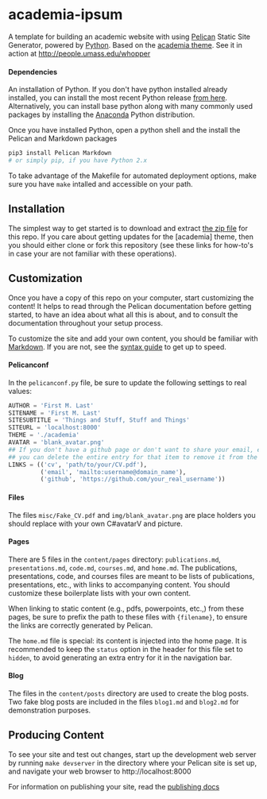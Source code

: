 # academia-ipsum
A template for building an academic website with using [Pelican](http://blog.getpelican.com/) Static Site Generator, powered by [Python](https://www.python.org/). Based on the [academia theme](https:/github.com/wjhopper/academia). See it in action at http://people.umass.edu/whopper

#### Dependencies
An installation of Python. If you don't have python installed already installed, you can install the most recent Python release [from here](https://www.python.org/downloads/release/python-352/). Alternatively, you can install base python along with many commonly used packages by installing the [Anaconda](https://www.continuum.io/downloads) Python distribution.

Once you have installed Python, open a python shell and the install the Pelican and Markdown packages

```python
pip3 install Pelican Markdown
# or simply pip, if you have Python 2.x
```

To take advantage of the Makefile for automated deployment options, make sure you have `make` intalled and accessible on your path.

## Installation
The simplest way to get started is to download and extract [the zip file](#) for this repo. If you care about getting updates for the [academia] theme, then you should either clone or fork this repository (see these links for how-to's in case your are not familiar with these operations).

## Customization
Once you have a copy of this repo on your computer, start customizing the content! It helps to read through the Pelican documentation before getting started, to have an idea about what all this is about, and to consult the documentation throughout your setup process.

To customize the site and add your own content, you should be familiar with [Markdown](http://daringfireball.net/projects/markdown/). If you are not, see the [syntax guide](http://daringfireball.net/projects/markdown/syntax) to get up to speed.

#### Pelicanconf
In the `pelicanconf.py` file, be sure to update the following settings to real values:

```python
AUTHOR = 'First M. Last'
SITENAME = 'First M. Last'
SITESUBTITLE = 'Things and Stuff, Stuff and Things'
SITEURL = 'localhost:8000'
THEME = './academia'
AVATAR = 'blank_avatar.png'
## If you don't have a github page or don't want to share your email, etc.,
## you can delete the entire entry for that item to remove it from the sidebar
LINKS = (('cv', 'path/to/your/CV.pdf'),
         ('email', 'mailto:username@domain_name'),
         ('github', 'https://github.com/your_real_username'))
```

#### Files
The files `misc/Fake_CV.pdf` and `img/blank_avatar.png` are place holders you should replace with your own C#avatarV and picture.

#### Pages
There are 5 files in the `content/pages` directory: `publications.md`, `presentations.md`, `code.md`, `courses.md`, and `home.md`. The publications, presentations, code, and courses files are meant to be lists of publications, presentations, etc., with links to accompanying content. You should customize these boilerplate lists with your own content.

When linking to static content (e.g., pdfs, powerpoints, etc.,) from these pages, be sure to prefix the path to these files with `{filename}`, to ensure the links are correctly generated by Pelican.

The `home.md` file is special: its content is injected into the home page. It is recommended to keep the `status` option in the header for this file set to `hidden`, to avoid generating an extra entry for it in the navigation bar.

#### Blog
The files in the `content/posts` directory are used to create the blog posts. Two fake blog posts are included in the files `blog1.md` and `blog2.md` for demonstration purposes.

## Producing Content
To see your site and test out changes, start up the development web server by running `make devserver` in the directory where your Pelican site is set up, and navigate your web browser to http://localhost:8000

For information on publishing your site, read the [publishing docs](http://docs.getpelican.com/en/3.6.3/publish.html)
